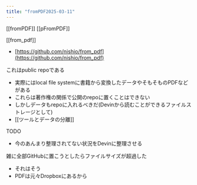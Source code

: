```yaml
---
title: "fromPDF2025-03-11"
---
```


[[fromPDF]] [[pFromPDF]]

[[from_pdf]]
- [https://github.com/nishio/from_pdf](https://github.com/nishio/from_pdf)

これはpublic repoである
- 実際にはlocal file systemに書籍から変換したデータやそもそものPDFなどがある
- これらは著作権の関係で公開のrepoに置くことはできない
- しかしデータもrepoに入れるべきだ(Devinから読むことができるファイルストレージとして)
- [[ツールとデータの分離]]


TODO
- 今のあんまり整理されてない状況をDevinに整理させる


雑に全部GitHubに置こうとしたらファイルサイズが超過した
- それはそう
- PDFは元々Dropboxにあるから
